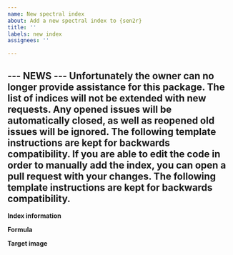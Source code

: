 ```yaml
---
name: New spectral index
about: Add a new spectral index to {sen2r}
title: ''
labels: new index
assignees: ''

---
```


--- NEWS ---
Unfortunately the owner can no longer provide assistance for this package.
The list of indices will not be extended with new requests.
Any opened issues will be automatically closed, as well as reopened old issues 
will be ignored.
The following template instructions are kept for backwards compatibility.
If you are able to edit the code in order to manually add the index, 
you can open a pull request with your changes.
The following template instructions are kept for backwards compatibility.
---

<!--

Use this template if you need to compute a spectral index which is not included in {sen2r}, or if you encountered an error in the formula of an unvalidated index taken from http://www.indexdatabase.de/ .
-->

**Index information**
<!-- Provide the index name (abbreviation and full name), together with the index reference (scientific manuscript or online resource). -->

**Formula**
<!-- Provide here the index formula, univocally referencing the Sentinel-2 band numbers (refer to https://sentinels.copernicus.eu/web/sentinel/user-guides/sentinel-2-msi/resolutions/spatial ). -->

**Target image**
<!-- Please attach a referenced raster example of the required index, computed with an external software, to be used to validate the provided formula. If not provided, you will be asked to test the new added index before including it in {sen2r} (no unverified indices will be added). -->

